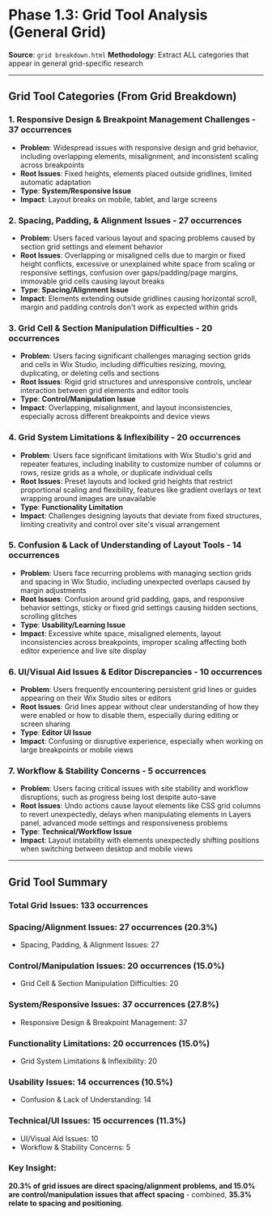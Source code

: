 # Phase 1.3: Grid Tool Analysis (General Grid)

**Source**: `grid breakdown.html`
**Methodology**: Extract ALL categories that appear in general grid-specific research

---

## Grid Tool Categories (From Grid Breakdown)

### 1. **Responsive Design & Breakpoint Management Challenges** - **37 occurrences**
- **Problem**: Widespread issues with responsive design and grid behavior, including overlapping elements, misalignment, and inconsistent scaling across breakpoints
- **Root Issues**: Fixed heights, elements placed outside gridlines, limited automatic adaptation
- **Type**: **System/Responsive Issue**
- **Impact**: Layout breaks on mobile, tablet, and large screens

### 2. **Spacing, Padding, & Alignment Issues** - **27 occurrences**
- **Problem**: Users faced various layout and spacing problems caused by section grid settings and element behavior
- **Root Issues**: Overlapping or misaligned cells due to margin or fixed height conflicts, excessive or unexplained white space from scaling or responsive settings, confusion over gaps/padding/page margins, immovable grid cells causing layout breaks
- **Type**: **Spacing/Alignment Issue**
- **Impact**: Elements extending outside gridlines causing horizontal scroll, margin and padding controls don't work as expected within grids

### 3. **Grid Cell & Section Manipulation Difficulties** - **20 occurrences**
- **Problem**: Users facing significant challenges managing section grids and cells in Wix Studio, including difficulties resizing, moving, duplicating, or deleting cells and sections
- **Root Issues**: Rigid grid structures and unresponsive controls, unclear interaction between grid elements and editor tools
- **Type**: **Control/Manipulation Issue**
- **Impact**: Overlapping, misalignment, and layout inconsistencies, especially across different breakpoints and device views

### 4. **Grid System Limitations & Inflexibility** - **20 occurrences**  
- **Problem**: Users face significant limitations with Wix Studio's grid and repeater features, including inability to customize number of columns or rows, resize grids as a whole, or duplicate individual cells
- **Root Issues**: Preset layouts and locked grid heights that restrict proportional scaling and flexibility, features like gradient overlays or text wrapping around images are unavailable
- **Type**: **Functionality Limitation**
- **Impact**: Challenges designing layouts that deviate from fixed structures, limiting creativity and control over site's visual arrangement

### 5. **Confusion & Lack of Understanding of Layout Tools** - **14 occurrences**
- **Problem**: Users face recurring problems with managing section grids and spacing in Wix Studio, including unexpected overlaps caused by margin adjustments
- **Root Issues**: Confusion around grid padding, gaps, and responsive behavior settings, sticky or fixed grid settings causing hidden sections, scrolling glitches
- **Type**: **Usability/Learning Issue**  
- **Impact**: Excessive white space, misaligned elements, layout inconsistencies across breakpoints, improper scaling affecting both editor experience and live site display

### 6. **UI/Visual Aid Issues & Editor Discrepancies** - **10 occurrences**
- **Problem**: Users frequently encountering persistent grid lines or guides appearing on their Wix Studio sites or editors
- **Root Issues**: Grid lines appear without clear understanding of how they were enabled or how to disable them, especially during editing or screen sharing
- **Type**: **Editor UI Issue**
- **Impact**: Confusing or disruptive experience, especially when working on large breakpoints or mobile views

### 7. **Workflow & Stability Concerns** - **5 occurrences**
- **Problem**: Users facing critical issues with site stability and workflow disruptions, such as progress being lost despite auto-save
- **Root Issues**: Undo actions cause layout elements like CSS grid columns to revert unexpectedly, delays when manipulating elements in Layers panel, advanced mode settings and responsiveness problems
- **Type**: **Technical/Workflow Issue**
- **Impact**: Layout instability with elements unexpectedly shifting positions when switching between desktop and mobile views

---

## Grid Tool Summary

### **Total Grid Issues**: 133 occurrences

### **Spacing/Alignment Issues**: 27 occurrences (20.3%)
- Spacing, Padding, & Alignment Issues: 27

### **Control/Manipulation Issues**: 20 occurrences (15.0%)
- Grid Cell & Section Manipulation Difficulties: 20

### **System/Responsive Issues**: 37 occurrences (27.8%)
- Responsive Design & Breakpoint Management: 37

### **Functionality Limitations**: 20 occurrences (15.0%)
- Grid System Limitations & Inflexibility: 20

### **Usability Issues**: 14 occurrences (10.5%)
- Confusion & Lack of Understanding: 14

### **Technical/UI Issues**: 15 occurrences (11.3%)
- UI/Visual Aid Issues: 10
- Workflow & Stability Concerns: 5

### **Key Insight**: 
**20.3% of grid issues are direct spacing/alignment problems, and 15.0% are control/manipulation issues that affect spacing** - combined, **35.3% relate to spacing and positioning**. 
